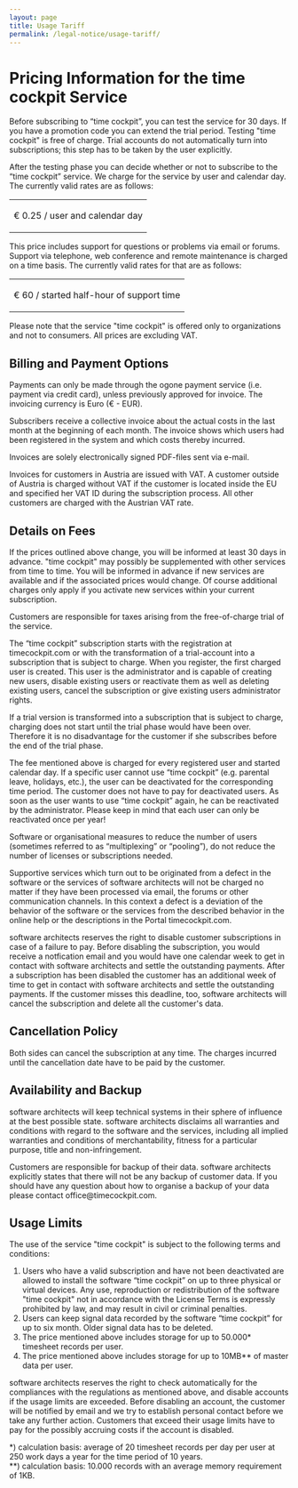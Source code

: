 ```yaml
---
layout: page
title: Usage Tariff
permalink: /legal-notice/usage-tariff/
---
```


<h1 xmlns="http://www.w3.org/1999/xhtml">Pricing Information for the time cockpit Service</h1><p xmlns="http://www.w3.org/1999/xhtml">Before subscribing to “time cockpit”, you can test the service for 30 days. If you have a promotion code you can extend the trial period. Testing "time cockpit" is free of charge. Trial accounts do not automatically turn into subscriptions; this step has to be taken by the user explicitly.</p><p xmlns="http://www.w3.org/1999/xhtml">After the testing phase you can decide whether or not to subscribe to the “time cockpit” service. We charge for the service by user and calendar day. The currently valid rates are as follows:</p><table class="highlightedTable" xmlns="http://www.w3.org/1999/xhtml">
  <tbody>
    <tr>
      <td>
        <p class="highlighted">€ 0.25 / user and calendar day</p>
      </td>
    </tr>
  </tbody>
</table><p xmlns="http://www.w3.org/1999/xhtml">This price includes support for questions or problems via email or forums. Support via telephone, web conference and remote maintenance is charged on a time basis. The currently valid rates for that are as follows:</p><table class="highlightedTable" xmlns="http://www.w3.org/1999/xhtml">
  <tbody>
    <tr>
      <td>
        <p class="highlighted">€ 60 / started half-hour of support time</p>
      </td>
    </tr>
  </tbody>
</table><p xmlns="http://www.w3.org/1999/xhtml">Please note that the service "time cockpit" is offered only to organizations and not to consumers. All prices are excluding VAT.</p><h2 xmlns="http://www.w3.org/1999/xhtml">Billing and Payment Options</h2><p xmlns="http://www.w3.org/1999/xhtml">Payments can only be made through the ogone payment service (i.e. payment via credit card), unless previously approved for invoice. The invoicing currency is Euro (€ - EUR).</p><p xmlns="http://www.w3.org/1999/xhtml">Subscribers receive a collective invoice about the actual costs in the last month at the beginning of each month. The invoice shows which users had been registered in the system and which costs thereby incurred.</p><p xmlns="http://www.w3.org/1999/xhtml">Invoices are solely electronically signed PDF-files sent via e-mail.</p><p xmlns="http://www.w3.org/1999/xhtml">Invoices for customers in Austria are issued with VAT. A customer outside of Austria is charged without VAT if the customer is located inside the EU and specified her VAT ID during the subscription process. All other customers are charged with the Austrian VAT rate.</p><h2 xmlns="http://www.w3.org/1999/xhtml">Details on Fees</h2><p xmlns="http://www.w3.org/1999/xhtml">If the prices outlined above change, you will be informed at least 30 days in advance. "time cockpit" may possibly be supplemented with other services from time to time. You will be informed in advance if new services are available and if the associated prices would change. Of course additional charges only apply if you activate new services within your current subscription.</p><p xmlns="http://www.w3.org/1999/xhtml">Customers are responsible for taxes arising from the free-of-charge trial of the service.</p><p xmlns="http://www.w3.org/1999/xhtml">The “time cockpit” subscription starts with the registration at timecockpit.com or with the transformation of a trial-account into a subscription that is subject to charge. When you register, the first charged user is created. This user is the administrator and is capable of creating new users, disable existing users or reactivate them as well as deleting existing users, cancel the subscription or give existing users administrator rights.</p><p xmlns="http://www.w3.org/1999/xhtml">If a trial version is transformed into a subscription that is subject to charge, charging does not start until the trial phase would have been over. Therefore it is no disadvantage for the customer if she subscribes before the end of the trial phase.</p><p xmlns="http://www.w3.org/1999/xhtml">The fee mentioned above is charged for every registered user and started calendar day. If a specific user cannot use “time cockpit” (e.g. parental leave, holidays, etc.), the user can be deactivated for the corresponding time period. The customer does not have to pay for deactivated users. As soon as the user wants to use “time cockpit” again, he can be reactivated by the administrator. Please keep in mind that each user can only be reactivated once per year!</p><p xmlns="http://www.w3.org/1999/xhtml">Software or organisational measures to reduce the number of users (sometimes referred to as “multiplexing” or “pooling”), do not reduce the number of licenses or subscriptions needed.</p><p xmlns="http://www.w3.org/1999/xhtml">Supportive services which turn out to be originated from a defect in the software or the services of software architects will not be charged no matter if they have been processed via email, the forums or other communication channels. In this context a defect is a deviation of the behavior of the software or the services from the described behavior in the online help or the descriptions in the Portal timecockpit.com.</p><p xmlns="http://www.w3.org/1999/xhtml">software architects reserves the right to disable customer subscriptions in case of a failure to pay. Before disabling the subscription, you would receive a notfication email and you would have one calendar week to get in contact with software architects and settle the outstanding payments. After a subscription has been disabled the customer has an additional week of time to get in contact with software architects and settle the outstanding payments. If the customer misses this deadline, too, software architects will cancel the subscription and delete all the customer's data.</p><h2 xmlns="http://www.w3.org/1999/xhtml">Cancellation Policy</h2><p xmlns="http://www.w3.org/1999/xhtml">Both sides can cancel the subscription at any time. The charges incurred until the cancellation date have to be paid by the customer.</p><h2 xmlns="http://www.w3.org/1999/xhtml">Availability and Backup</h2><p xmlns="http://www.w3.org/1999/xhtml">software architects will keep technical systems in their sphere of influence at the best possible state. software architects disclaims all warranties and conditions with regard to the software and the services, including all implied warranties and conditions of merchantability, fitness for a particular purpose, title and non-infringement.</p><p xmlns="http://www.w3.org/1999/xhtml">Customers are responsible for backup of their data. software architects explicitly states that there will not be any backup of customer data. If you should have any question about how to organise a backup of your data please contact office@timecockpit.com.</p><h2 xmlns="http://www.w3.org/1999/xhtml">Usage Limits</h2><p xmlns="http://www.w3.org/1999/xhtml">The use of the service "time cockpit" is subject to the following terms and conditions:</p><ol xmlns="http://www.w3.org/1999/xhtml">
  <li>Users who have a valid subscription and have not been deactivated are allowed to install the software “time cockpit” on up to three physical or virtual devices. Any use, reproduction or redistribution of the software "time cockpit" not in accordance with the License Terms is expressly prohibited by law, and may result in civil or criminal penalties.</li>
  <li>Users can keep signal data recorded by the software “time cockpit” for up to six month. Older signal data has to be deleted.</li>
  <li>The price mentioned above includes storage for up to 50.000* timesheet records per user.</li>
  <li>The price mentioned above includes storage for up to 10MB** of master data per user.</li>
</ol><p xmlns="http://www.w3.org/1999/xhtml">software architects reserves the right to check automatically for the compliances with the regulations as mentioned above, and disable accounts if the usage limits are exceeded. Before disabling an account, the customer will be notified by email and we try to establish personal contact before we take any further action. Customers that exceed their usage limits have to pay for the possibly accruing costs if the account is disabled.</p><p xmlns="http://www.w3.org/1999/xhtml">*) calculation basis: average of 20 timesheet records per day per user at 250 work days a year for the time period of 10 years.<br /> **) calculation basis: 10.000 records with an average memory requirement of 1KB.</p>